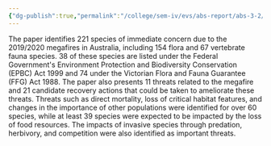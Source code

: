 ```yaml
---
{"dg-publish":true,"permalink":"/college/sem-iv/evs/abs-report/abs-3-2/"}
---
```



The paper identifies 221 species of immediate concern due to the 2019/2020 megafires in Australia, including 154 flora and 67 vertebrate fauna species. 38 of these species are listed under the Federal Government's Environment Protection and Biodiversity Conservation (EPBC) Act 1999 and 74 under the Victorian Flora and Fauna Guarantee (FFG) Act 1988. The paper also presents 11 threats related to the megafire and 21 candidate recovery actions that could be taken to ameliorate these threats. Threats such as direct mortality, loss of critical habitat features, and changes in the importance of other populations were identified for over 60 species, while at least 39 species were expected to be impacted by the loss of food resources. The impacts of invasive species through predation, herbivory, and competition were also identified as important threats.